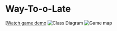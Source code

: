 # Way-To-o-Late
[[Watch game demo](https://youtu.be/GriyMn9T4vw)
![Class Diagram](\ClassDiagram)
![Game map](\map)
